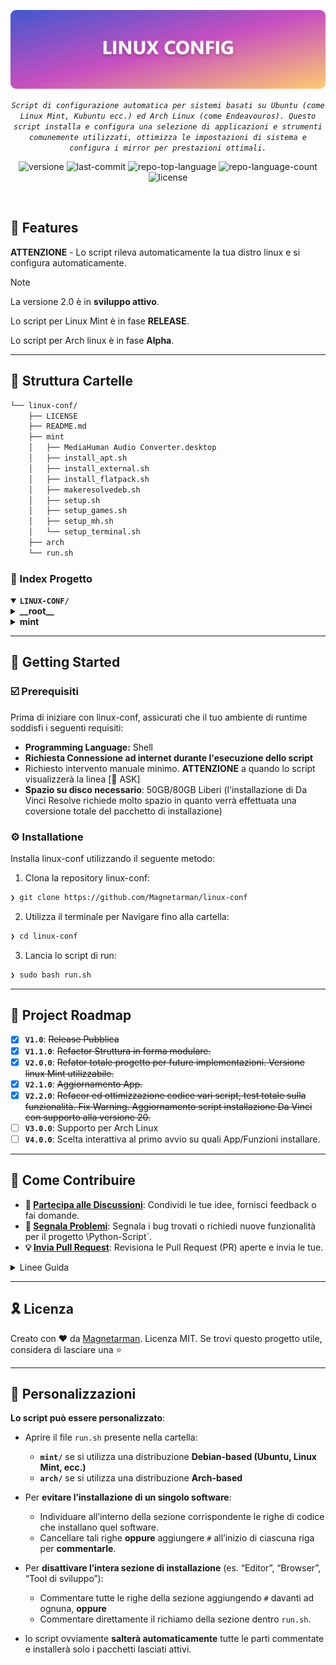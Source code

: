 <p align="center">
	<img src="https://raw.githubusercontent.com/Magnetarman/linux-conf/refs/heads/main/Banner.png" alt="linx-conf-banner" width="800">
</p>
<p align="center">
	<em><code>Script di configurazione automatica per sistemi basati su Ubuntu (come Linux Mint, Kubuntu ecc.) ed Arch Linux (come Endeavouros). Questo script installa e configura una selezione di applicazioni e strumenti comunemente utilizzati, ottimizza le impostazioni di sistema e configura i mirror per prestazioni ottimali.</code></em>
</p>
<p align="center">
<img src="https://img.shields.io/badge/version-2.2.0-blue.svg" alt="versione">
<img src="https://img.shields.io/github/last-commit/Magnetarman/linux-conf?style=default&logo=git&logoColor=white&color=0080ff" alt="last-commit">
	<img src="https://img.shields.io/github/languages/top/Magnetarman/linux-conf?style=default&color=0080ff" alt="repo-top-language">
  <img src="https://img.shields.io/github/languages/count/Magnetarman/linux-conf?style=default&color=0080ff" alt="repo-language-count">
	<img src="https://img.shields.io/github/license/Magnetarman/linux-conf?style=default&logo=opensourceinitiative&logoColor=white&color=0080ff" alt="license">
</p>
<p align="center"><!-- default option, no dependency badges. -->
</p>
<p align="center">
	<!-- default option, no dependency badges. -->
</p>
<br>

## 👾 Features

**ATTENZIONE** - Lo script rileva automaticamente la tua distro linux e si configura automaticamente.

> [!Note]
> La versione 2.0 è in **sviluppo attivo**.
>
> Lo script per Linux Mint è in fase **RELEASE**.
>
> Lo script per Arch linux è in fase **Alpha**.

---

## 📁 Struttura Cartelle

```sh
└── linux-conf/
    ├── LICENSE
    ├── README.md
    ├── mint
    │   ├── MediaHuman Audio Converter.desktop
    │   ├── install_apt.sh
    │   ├── install_external.sh
    │   ├── install_flatpack.sh
    │   ├── makeresolvedeb.sh
    │   ├── setup.sh
    │   ├── setup_games.sh
    │   ├── setup_mh.sh
    │   └── setup_terminal.sh
    ├── arch
    └── run.sh
```

### 📂 Index Progetto

<details open>
	<summary><b><code>LINUX-CONF/</code></b></summary>
	<details> <!-- __root__ Submodule -->
		<summary><b>__root__</b></summary>
		<blockquote>
			<table>
			<tr>
				<td><b><a href='https://github.com/Magnetarman/linux-conf/blob/master/run.sh'>run.sh</a></b></td>
				<td><code>❯ Script di avvio generale. Analizza il sistema (Debian Based o Arch Based) ed avvia in cascata lo script corrispondente al sistema operativo rilevato.</code></td>
			</tr>
			</table>
		</blockquote>
	</details>
	<details> <!-- mint Submodule -->
		<summary><b>mint</b></summary>
		<blockquote>
			<table>
			<tr>
				<td><b><a href='https://github.com/Magnetarman/linux-conf/blob/master/mint/install_apt.sh'>install_apt.sh</a></b></td>
				<td><code>❯ Installazione delle app che utilizzano il gestiore pacchetti predefinito di debian APT</code></td>
			</tr>
			<tr>
				<td><b><a href='https://github.com/Magnetarman/linux-conf/blob/master/mint/install_flatpack.sh'>install_flatpack.sh</a></b></td>
				<td><code>❯ Installazione delle app nativamente non supportate da APT tramite il gestore Flatpack</code></td>
			</tr>
			<tr>
				<td><b><a href='https://github.com/Magnetarman/linux-conf/blob/master/mint/makeresolvedeb.sh'>makeresolvedeb.sh</a></b></td>
				<td><code>❯ Script per la corretta conversione di Da Vinci Resolve (free Version) Thanks with ❤️ to Daniel Tufvesson su Debian</code></td>
			</tr>
			<tr>
				<td><b><a href='https://github.com/Magnetarman/linux-conf/blob/master/mint/setup_mh.sh'>setup_mh.sh</a></b></td>
				<td><code>❯ Installazione delle app Mediahuman tramite Wine o metodi custom per avere l'istallazione completa.</code></td>
			</tr>
			<tr>
				<td><b><a href='https://github.com/Magnetarman/linux-conf/blob/master/mint/install_external.sh'>install_external.sh</a></b></td>
				<td><code>❯ Installazione delle app tramite App image ed installazione diretta del pacchetto .deb non incluso nelle repositori ufficiali.</code></td>
			</tr>
			<tr>
				<td><b><a href='https://github.com/Magnetarman/linux-conf/blob/master/mint/setup_terminal.sh'>setup_terminal.sh</a></b></td>
				<td><code>❯ Installazione personalizzazioni del terminale linux dall'idea di Chris Tech Titus.</code></td>
			</tr>
			<tr>
				<td><b><a href='https://github.com/Magnetarman/linux-conf/blob/master/mint/setup.sh'>setup.sh</a></b></td>
				<td><code>❯ Script avviato da 'run.sh' in caso di OS debian Based. Orchestra l'ordine e la corretta installazione delle app inserite negli altri script.</code></td>
			</tr>
			<tr>
				<td><b><a href='https://github.com/Magnetarman/linux-conf/blob/master/mint/MediaHuman Audio Converter.desktop'>MediaHuman Audio Converter.desktop</a></b></td>
				<td><code>❯ Scorciatoia del desktop per Media Human converter. Verrà copiata sul desktop dallo script realtivo in quanto l'installazione base alcune volte fallisce nella sua creazione.</code></td>
			</tr>
			<tr>
				<td><b><a href='https://github.com/Magnetarman/linux-conf/blob/master/mint/setup_games.sh'>setup_games.sh</a></b></td>
				<td><code>❯ Installazione dei laucher di Steam, gestione giochi Epic Store e delle librerie necessarie per avere tutto il necessario per giocare senza problemi di dipendenze.</code></td>
			</tr>
			</table>
		</blockquote>
	</details>
</details>

---

## 🚀 Getting Started

### ☑️ Prerequisiti

Prima di iniziare con linux-conf, assicurati che il tuo ambiente di runtime soddisfi i seguenti requisiti:

- **Programming Language:** Shell
- **Richiesta Connessione ad internet durante l'esecuzione dello script**
- Richiesto intervento manuale minimo. **ATTENZIONE** a quando lo script visualizzerà la linea [🤔 ASK]
- **Spazio su disco necessario**: 50GB/80GB Liberi (l'installazione di Da Vinci Resolve richiede molto spazio in quanto verrà effettuata una coversione totale del pacchetto di installazione)

### ⚙️ Installatione

Installa linux-conf utilizzando il seguente metodo:

1. Clona la repository linux-conf:

```sh
❯ git clone https://github.com/Magnetarman/linux-conf
```

2. Utilizza il terminale per Navigare fino alla cartella:

```sh
❯ cd linux-conf
```

3. Lancia lo script di run:

```sh
❯ sudo bash run.sh
```

---

## 📌 Project Roadmap

- [x] **`V1.0`**: <strike>Release Pubblica</strike>
- [x] **`V1.1.0`**: <strike>Refactor Struttura in forma modulare.</strike>
- [x] **`V2.0.0`**: <strike>Refator totale progetto per future implementazioni. Versione linux Mint utilizzabile.</strike>
- [x] **`V2.1.0`**: <strike>Aggiornamento App.</strike>
- [x] **`V2.2.0`**: <strike>Refacor ed ottimizzazione codice vari script, test totale sulla funzionalità. Fix Warning. Aggiornamento script installazione Da Vinci con supporto alla versione 20.</strike>
- [ ] **`V3.0.0`**: Supporto per Arch Linux
- [ ] **`V4.0.0`**: Scelta interattiva al primo avvio su quali App/Funzioni installare.

---

## 🔰 Come Contribuire

- **💬 [Partecipa alle Discussioni](https://t.me/GlitchTalkGroup)**: Condividi le tue idee, fornisci feedback o fai domande.
- **🐛 [Segnala Problemi](https://github.com/Magnetarman/linux-conf/issues)**: Segnala i bug trovati o richiedi nuove funzionalità per il progetto \Python-Script`.
- **💡 [ Invia Pull Request](https://github.com/Magnetarman/linux-conf/issues)**: Revisiona le Pull Request (PR) aperte e invia le tue.

<details closed>
<summary>Linee Guida</summary>

1. **Esegui il Fork della Repository**: Inizia facendo il "fork" della repository del progetto sul tuo account GitHub.
2. **Clona in Locale**: Clona la repository di cui hai fatto il fork sulla tua macchina locale usando un client Git.
   ```sh
   git clone https://github.com/Magnetarman/linux-conf
   ```

````
3. **Crea un Nuovo Branch**: Lavora sempre su un nuovo "branch", dandogli un nome descrittivo.
 ```sh
 git checkout -b new-feature-x
````

4. **Apporta le Tue Modifiche**: Sviluppa e testa le tue modifiche in locale.
5. **Esegui il Commit delle Tue Modifiche**: Fai il "commit" con un messaggio chiaro che descriva i tuoi aggiornamenti.
   ```sh
   git commit -m 'Implementata nuova funzionalità x.'
   ```
6. **Esegui il Push su GitHub**: Fai il "push" delle modifiche sulla tua repository "fork".
   ```sh
   git push origin nuova-funzionalita-x
   ```
7. **Invia una Pull Request**: Crea una "Pull Request" (PR) verso la repository originale del progetto. Descrivi chiaramente le modifiche e le loro motivazioni.
8. **Revisione**: Una volta che la tua PR sarà revisionata e approvata, verrà unita ("merged") nel branch principale. Congratulazioni per il tuo contributo!
</details>

---

## 🎗 Licenza

Creato con ❤️ da [Magnetarman](https://magnetarman.com/). Licenza MIT. Se trovi questo progetto utile, considera di lasciare una ⭐

---

## 🙌 Personalizzazioni

**Lo script può essere personalizzato**:

- Aprire il file `run.sh` presente nella cartella:

  - **`mint/`** se si utilizza una distribuzione **Debian-based (Ubuntu, Linux Mint, ecc.)**
  - **`arch/`** se si utilizza una distribuzione **Arch-based**

- Per **evitare l’installazione di un singolo software**:

  - Individuare all’interno della sezione corrispondente le righe di codice che installano quel software.
  - Cancellare tali righe **oppure** aggiungere `#` all’inizio di ciascuna riga per **commentarle**.

- Per **disattivare l’intera sezione di installazione** (es. “Editor”, “Browser”, “Tool di sviluppo”):

  - Commentare tutte le righe della sezione aggiungendo `#` davanti ad ognuna, **oppure**
  - Commentare direttamente il richiamo della sezione dentro `run.sh`.

- lo script ovviamente **salterà automaticamente** tutte le parti commentate e installerà solo i pacchetti lasciati attivi.
